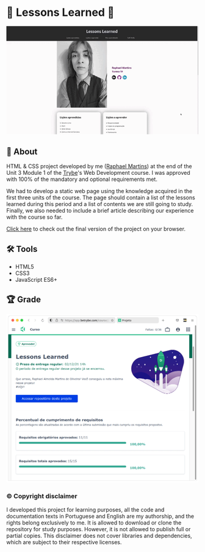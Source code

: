# :notebook: Lessons Learned :notebook:

![Prévia da página - Preview of the page](./lessons-learned.gif)

## :page_with_curl: About

HTML & CSS project developed by me ([Raphael Martins](https://www.linkedin.com/in/raphaelameidamartins/)) at the end of the Unit 3 Module 1 of the [Trybe](https://www.betrybe.com)'s Web Development course. I was approved with 100% of the mandatory and optional requirements met.

We had to develop a static web page using the knowledge acquired in the first three units of the course. The page should contain a list of the lessons learned during this period and a list of contents we are still going to study. Finally, we also needed to include a brief article describing our experience with the course so far.

[Click here](https://raphaelalmeidamartins.github.io/lessons-learned/) to check out the final version of the project on your browser.

## :hammer_and_wrench: Tools

* HTML5
* CSS3
* JavaScript ES6+

## :trophy: Grade

![My grade of the project - Minha nota no projeto](./nota.png)

### :copyright: Copyright disclaimer

I developed this project for learning purposes, all the code and documentation texts in Portuguese and English are my authorship, and the rights belong exclusively to me. It is allowed to download or clone the repository for study purposes. However, it is not allowed to publish full or partial copies. This disclaimer does not cover libraries and dependencies, which are subject to their respective licenses.
